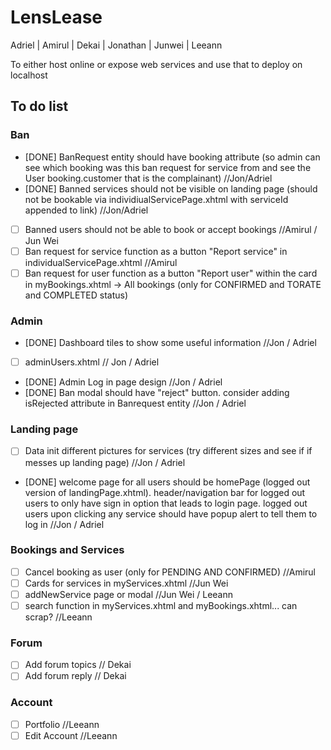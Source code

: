 # LensLease

Adriel | Amirul | Dekai | Jonathan | Junwei | Leeann

To either host online or expose web services and use that to deploy on localhost

## To do list
### Ban 
- [DONE] BanRequest entity should have booking attribute (so admin can see which booking was this ban request for service from and see the User booking.customer that is the complainant) //Jon/Adriel
- [DONE] Banned services should not be visible on landing page (should not be bookable via individiualServicePage.xhtml with serviceId appended to link) //Jon/Adriel
- [ ] Banned users should not be able to book or accept bookings //Amirul / Jun Wei
- [ ] Ban request for service function as a button "Report service" in individualServicePage.xhtml //Amirul
- [ ] Ban request for user function as a button "Report user" within the card in myBookings.xhtml -> All bookings (only for CONFIRMED and TORATE and COMPLETED status)

### Admin 
- [DONE] Dashboard tiles to show some useful information //Jon / Adriel
- [ ] adminUsers.xhtml // Jon / Adriel 
- [DONE] Admin Log in page design //Jon / Adriel
- [DONE] Ban modal should have "reject" button. consider adding isRejected attribute in Banrequest entity //Jon / Adriel

### Landing page
- [ ] Data init different pictures for services (try different sizes and see if if messes up landing page) //Jon / Adriel
- [DONE] welcome page for all users should be homePage (logged out version of landingPage.xhtml). header/navigation bar for logged out users to only have sign in option that leads to login page. logged out users upon clicking any service should have popup alert to tell them to log in //Jon / Adriel

### Bookings and Services
- [ ] Cancel booking as user (only for PENDING AND CONFIRMED) //Amirul
- [ ] Cards for services in myServices.xhtml //Jun Wei 
- [ ] addNewService page or modal //Jun Wei / Leeann
- [ ] search function in myServices.xhtml and myBookings.xhtml... can scrap? //Leeann

### Forum 
- [ ] Add forum topics // Dekai
- [ ] Add forum reply // Dekai

### Account 
- [ ] Portfolio //Leeann
- [ ] Edit Account //Leeann
